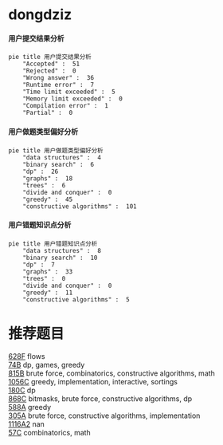 # dongdziz

<!-- tabs:start -->



#### **用户提交结果分析**

```mermaid
pie title 用户提交结果分析
    "Accepted" :  51
    "Rejected" :  0
    "Wrong answer" :  36
    "Runtime error" :  7
    "Time limit exceeded" :  5
    "Memory limit exceeded" :  0
    "Compilation error" :  1
    "Partial" :  0
```

#### **用户做题类型偏好分析**

```mermaid
pie title 用户做题类型偏好分析
    "data structures" :  4
    "binary search" :  6
    "dp" :  26
    "graphs" :  18
    "trees" :  6
    "divide and conquer" :  0
    "greedy" :  45
    "constructive algorithms" :  101
```
#### **用户错题知识点分析**

```mermaid
pie title 用户错题知识点分析
    "data structures" :  8
    "binary search" :  10
    "dp" :  7
    "graphs" :  33
    "trees" :  0
    "divide and conquer" :  0
    "greedy" :  11
    "constructive algorithms" :  5
```



<!-- tabs:end -->
# 推荐题目
[628F](https://codeforces.com/contest/628/problem/F)		flows		  
[74B](https://codeforces.com/contest/74/problem/B)		dp,
                        games,
                        greedy		  
[815B](https://codeforces.com/contest/815/problem/B)		brute force,
                        combinatorics,
                        constructive algorithms,
                        math		  
[1056C](https://codeforces.com/contest/1056/problem/C)		greedy,
                        implementation,
                        interactive,
                        sortings		  
[180C](https://codeforces.com/contest/180/problem/C)		dp		  
[868C](https://codeforces.com/contest/868/problem/C)		bitmasks,
                        brute force,
                        constructive algorithms,
                        dp		  
[588A](https://codeforces.com/contest/588/problem/A)		greedy		  
[305A](https://codeforces.com/contest/305/problem/A)		brute force,
                        constructive algorithms,
                        implementation		  
[1116A2](https://codeforces.com/contest/1116A/problem/2)		nan		  
[57C](https://codeforces.com/contest/57/problem/C)		combinatorics,
                        math		  
